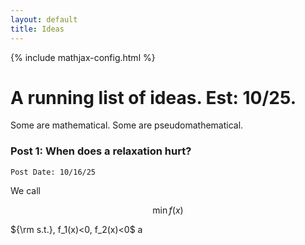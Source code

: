 ```yaml
---
layout: default
title: Ideas
---
```

{% include mathjax-config.html %}

# A running list of ideas. Est: 10/25.

Some are mathematical. Some are pseudomathematical.

### Post 1: When does a relaxation hurt?
`Post Date: 10/16/25`

We call 

$$
\min f(x)
$$ 

${\rm s.t.}, f_1(x)<0, f_2(x)<0$ a 
